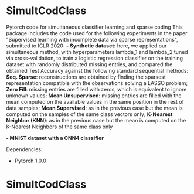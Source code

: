 # SimultCodClass
Pytorch code for simultaneous classifier learning and sparse coding
This package includes the code used for the following experiments in the paper "Supervised learning with incomplete data via sparse representations", submitted to ICLR 2020:
 **- Synthetic dataset:** here, we applied our simultaneous method, with hyperparameters lambda_1 and lambda_2 tuned via cross-validation, to train a logistic regression classifier on the training dataset with randomly distributed missing entries, and compared the obtained Test Accuracy against the following standard sequential methods: **Seq. Sparse**: reconstructions are obtained by finding the sparsest representation compatible with the observations solving a LASSO problem;  **Zero Fill**: missing entries are filled with zeros, which is equivalent to ignore unknown values; **Mean Unsupervised**: missing entries are filled with the mean computed on the available values in the same position in the rest of data samples; **Mean Supervised**: as in the previous case but the mean is computed on the samples of the same class vectors only; **K-Nearest Neighbor (KNN)**: as in the previous case but the mean is computed on the K-Nearest Neighbors of the same class only
 
 **- MNIST dataset with a CNN4 classifier**
 
 Dependencies:
 - Pytorch 1.0.0
 
# SimultCodClass
